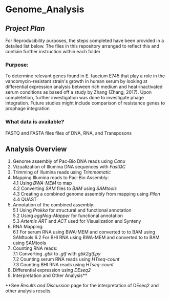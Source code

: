 # **Genome_Analysis**


## _Project Plan_


For Reproducibility purposes, the steps completed have been provided in a detailed list below. The files in this repository arranged to reflect this and contiain further instruction within each folder


### Purpose:


To determine relevant genes found in E. faecium E745 that play a role in the 
vancomycin-resistant strain's growth in human serum by looking at differential expression 
analysis between rich medium and heat-inactivated serum conditions as based off a study by Zhang (Zhang, 2017). Upon completetion, 
further investigation was done to investigate phage integration. Future studies might include comparison of 
resistance genes to prophage integration


### What data is available?


FASTQ and FASTA files files of DNA, RNA, and Transposons


## Analysis Overview
1. Genome assembly of Pac-Bio DNA reads using _Canu_  
2. Vizualization of Illumina DNA sequences with _FastQC_  
3. Trimming of Illumina reads using _Trimmomatic_  
4. Mapping Illumina reads to Pac-Bio Assembly:  
  4.1 Using _BWA-MEM_ to map    
  4.2 Converting _SAM_ files to _BAM_ using _SAMtools_  
  4.3 Creating a combined genome assembly from mapping using _Pilon_    
  4.4 QUAST 
5. Annotation of the combined assembly:    
  5.1 Using _Prokka_ for structural and functional annotation  
  5.2 Using _eggNog-Mapper_ for functional annotation  
  5.3 _Artemis ART_ and _ACT_ used for Visualization and Synteny
6. RNA Mapping:  
  6.1 For serum RNA using BWA-MEM and converted to to BAM using SAMtools 
  6.2 For BHI RNA using BWA-MEM and converted to to BAM using SAMtools 
7. Counting RNA reads:  
  7.1 Converting _.gbk_ to _.gtf_ with _gbk2gtf.py_  
  7.2 Counting serum RNA reads using _HTseq-count_  
  7.3 Counting BHI RNA reads using _HTseq-count_  
8. Differential expression using _DEseq2_   
9. Interpretation and Other Analysis**  


**See _Results and Discussion_ page for the interpretation of DEseq2 and other analysis results.








 

